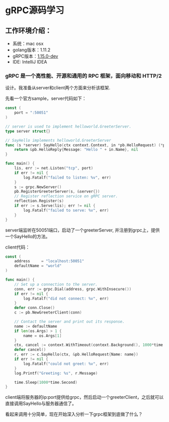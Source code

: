 # gRPC源码学习

## 工作环境介绍： 
+ 系统：mac osx
+ golang版本：1.11.2
+ gRPC版本：[1.15.0-dev](https://github.com/grpc/grpc-go/tree/v1.15.x)
+ IDE: IntelliJ IDEA


### gRPC 是一个高性能、开源和通用的 RPC 框架，面向移动和 HTTP/2
设计。我准备从server和client两个方面来分析该框架.


先看一个官方sample，server代码如下： 

```go
const (
	port = ":50051"
)

// server is used to implement helloworld.GreeterServer.
type server struct{}

// SayHello implements helloworld.GreeterServer
func (s *server) SayHello(ctx context.Context, in *pb.HelloRequest) (*pb.HelloReply, error) {
	return &pb.HelloReply{Message: "Hello " + in.Name}, nil
}

func main() {
	lis, err := net.Listen("tcp", port)
	if err != nil {
		log.Fatalf("failed to listen: %v", err)
	}
	s := grpc.NewServer()
	pb.RegisterGreeterServer(s, &server{})
	// Register reflection service on gRPC server.
	reflection.Register(s)
	if err := s.Serve(lis); err != nil {
		log.Fatalf("failed to serve: %v", err)
	}
}
```

server端监听在50051端口，启动了一个greeterServer,
并注册到grpc上，提供一个SayHello的方法。

client代码：

```go
const (
	address     = "localhost:50051"
	defaultName = "world"
)

func main() {
	// Set up a connection to the server.
	conn, err := grpc.Dial(address, grpc.WithInsecure())
	if err != nil {
		log.Fatalf("did not connect: %v", err)
	}
	defer conn.Close()
	c := pb.NewGreeterClient(conn)

	// Contact the server and print out its response.
	name := defaultName
	if len(os.Args) > 1 {
		name = os.Args[1]
	}
	ctx, cancel := context.WithTimeout(context.Background(), 1000*time.Second)
	defer cancel()
	r, err := c.SayHello(ctx, &pb.HelloRequest{Name: name})
	if err != nil {
		log.Fatalf("could not greet: %v", err)
	}
	log.Printf("Greeting: %s", r.Message)

	time.Sleep(1000*time.Second)
}
```

client端将服务器的ip:port提供给grpc，然后启动一个greeterClient，之后就可以直接调用SayHello与服务器通信了。

看起来调用十分简单，现在开始深入分析一下grpc框架到底做了什么？